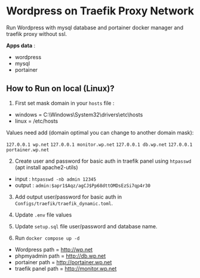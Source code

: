 # Wordpress on Traefik Proxy Network

Run Wordpress with mysql database and portainer docker manager and traefik proxy without ssl.

**Apps data** :
- wordpress
- mysql
- portainer

## How to Run on local (Linux)?

1. First set mask domain in your `hosts` file :

- windows = C:\Windows\System32\drivers\etc\hosts
- linux = /etc/hosts

Values need add (domain optimal you can change to another domain mask):

`127.0.0.1 wp.net`
`127.0.0.1 monitor.wp.net`
`127.0.0.1 db.wp.net`
`127.0.0.1 portainer.wp.net`

2. Create user and password for basic auth in traefik panel using `htpasswd` (apt install apache2-utils)

- input : `htpasswd -nb admin 12345`
- output : `admin:$apr1$Aqz/agCJ$Pp68dttOMDsEzSi7qp4r30`

3. Add output user/password for basic auth in `Configs/traefik/traefik_dynamic.toml`.

4. Update `.env` file values

5. Update `setup.sql` file user/password and database name.

6. Run `docker compose up -d`

- Wordpress path = http://wp.net
- phpmyadmin path = http://db.wp.net
- portainer path = http://portainer.wp.net
- traefik panel path = http://monitor.wp.net